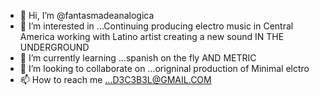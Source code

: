 - 👋 Hi, I’m @fantasmadeanalogica
- 👀 I’m interested in ...Continuing producing electro music in Central America working with Latino artist creating a new sound IN THE UNDERGROUND
- 🌱 I’m currently learning ...spanish on the fly AND METRIC
- 💞️ I’m looking to collaborate on ...origninal production of Minimal elctro
- 📫 How to reach me ...D3C3B3L@GMAIL.COM

<!---
fantasmadeanalogica/fantasmadeanalogica is a ✨ special ✨ repository because its `README.md` (this file) appears on your GitHub profile.
You can click the Preview link to take a look at your changes.
--->
